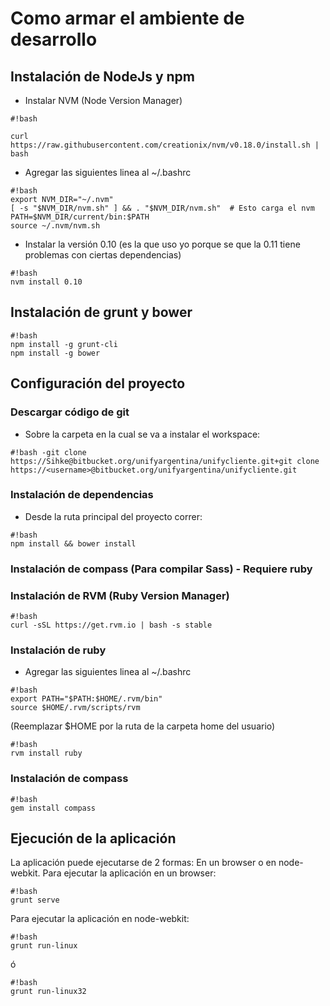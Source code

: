 # Como armar el ambiente de desarrollo #
 
## Instalación de NodeJs y npm ##
 
* Instalar NVM (Node Version Manager)
 
```
#!bash
 
curl https://raw.githubusercontent.com/creationix/nvm/v0.18.0/install.sh | bash
```
 
* Agregar las siguientes linea al ~/.bashrc 
```
#!bash 
export NVM_DIR="~/.nvm" 
[ -s "$NVM_DIR/nvm.sh" ] && . "$NVM_DIR/nvm.sh"  # Esto carga el nvm
PATH=$NVM_DIR/current/bin:$PATH 
source ~/.nvm/nvm.sh
``` 
* Instalar la versión 0.10 (es la que uso yo porque se que la 0.11 tiene problemas con ciertas dependencias) 
```
#!bash 
nvm install 0.10
``` 
## Instalación de grunt y bower ## 
```
#!bash 
npm install -g grunt-cli
npm install -g bower
``` 
## Configuración del proyecto ##
### Descargar código de git ###
* Sobre la carpeta en la cual se va a instalar el workspace:  
```
#!bash -git clone https://Sihke@bitbucket.org/unifyargentina/unifycliente.git+git clone https://<username>@bitbucket.org/unifyargentina/unifycliente.git 
``` 
### Instalación de dependencias ###
* Desde la ruta principal del proyecto correr: 
```
#!bash 
npm install && bower install
```  
### Instalación de compass (Para compilar Sass) - Requiere ruby ###
### Instalación de RVM (Ruby Version Manager) ### 
```
#!bash 
curl -sSL https://get.rvm.io | bash -s stable
``` 
### Instalación de ruby ###  
* Agregar las siguientes linea al ~/.bashrc 
```
#!bash 
export PATH="$PATH:$HOME/.rvm/bin" 
source $HOME/.rvm/scripts/rvm
``` 
(Reemplazar $HOME por la ruta de la carpeta home del usuario)  
```
#!bash 
rvm install ruby
``` 
### Instalación de compass ###  
```
#!bash 
gem install compass
``` 
## Ejecución de la aplicación ##
La aplicación puede ejecutarse de 2 formas: En un browser o en node-webkit. 
Para ejecutar la aplicación en un browser:  
```
#!bash 
grunt serve
``` 
Para ejecutar la aplicación en node-webkit: 
```
#!bash 
grunt run-linux
``` 
ó 
```
#!bash 
grunt run-linux32
 ```